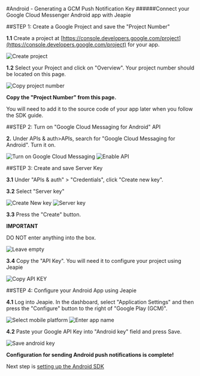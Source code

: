 #Android - Generating a GCM Push Notification Key
######Connect your Google Cloud Messenger Android app with Jeapie

##STEP 1: Create a Google Project and save the "Project Number"

**1.1** Create a project at [https://console.developers.google.com/project](https://console.developers.google.com/project) for your app.

![Create project](/img/2015-06-02_1211.png)

**1.2** Select your Project and click on "Overview". Your project number should be located on this page.

![Copy project number](/img/2015-06-02_1222.png)

**Copy the "Project Number" from this page.**

You will need to add it to the source code of your app later when you follow the SDK guide.

##STEP 2: Turn on "Google Cloud Messaging for Android" API

**2.** Under APIs & auth>APIs, search for "Google Cloud Messaging for Android". Turn it on.

![Turn on Google Cloud Messaging](/img/2015-06-02_1225.png)
![Enable API](/img/2015-06-02_1228.png)

##STEP 3: Create and save Server Key

**3.1** Under "APIs & auth" > "Credentials", click "Create new key".

**3.2** Select "Server key"

![Create New key](/img/2015-06-02_1229.png)
![Server key](/img/2015-06-02_1217.png)

**3.3** Press the "Create" button.

**IMPORTANT**

DO NOT enter anything into the box.

![Leave empty](/img/2015-06-02_1218.png)

**3.4** Copy the "API Key". You will need it to configure your project using Jeapie

![Copy API KEY](/img/2015-06-02_1220.png)

##STEP 4: Configure your Android App using Jeapie

**4.1** Log into Jeapie. In the dashboard, select "Application Settings" and then press the "Configure" button to the right of "Google Play (GCM)".

![Select mobile platform](/img/2015-06-02_1233.png)
![Enter app name](/img/2015-06-02_1235.png)

**4.2** Paste your Google API Key into "Android key" field and press Save.

![Save android key](/img/2015-06-03_0742.png)

**Configuration for sending Android push notifications is complete!**

Next step is [setting up the Android SDK](Android-Native-SDK-Installation.md)

